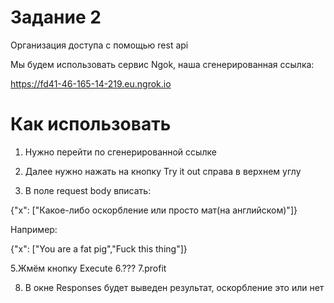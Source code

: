 # Задание 2
Организация доступа с помощью rest api

Мы будем использовать сервис Ngok, наша сгенерированная ссылка:

https://fd41-46-165-14-219.eu.ngrok.io

# Как использовать

1. Нужно перейти по сгенерированной ссылке

3. Далее нужно нажать на кнопку Try it out справа в верхнем углу

4. В поле request body вписать:
 
{"x": ["Какое-либо оскорбление или просто мат(на английском)"]}

Например:

{"x": ["You are a fat pig","Fuck this thing"]}

5.Жмём кнопку Execute
6.???
7.profit

8. В окне Responses будет выведен результат, оскорбление это или нет
